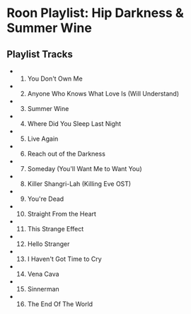 # Roon Playlist: Hip Darkness & Summer Wine

## Playlist Tracks


- 1. You Don't Own Me
- 2. Anyone Who Knows What Love Is (Will Understand)
- 3. Summer Wine
- 4. Where Did You Sleep Last Night
- 5. Live Again
- 6. Reach out of the Darkness
- 7. Someday (You'll Want Me to Want You)
- 8. Killer Shangri-Lah (Killing Eve OST)
- 9. You're Dead
- 10. Straight From the Heart
- 11. This Strange Effect
- 12. Hello Stranger
- 13. I Haven't Got Time to Cry
- 14. Vena Cava
- 15. Sinnerman
- 16. The End Of The World

